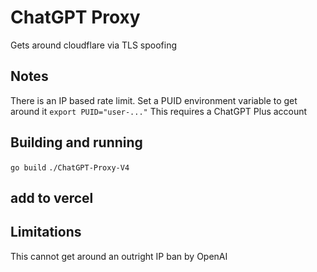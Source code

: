 # ChatGPT Proxy

Gets around cloudflare via TLS spoofing

## Notes
There is an IP based rate limit. Set a PUID environment variable to get around it
`export PUID="user-..."`
This requires a ChatGPT Plus account

## Building and running
`go build`
`./ChatGPT-Proxy-V4`
## add to vercel

## Limitations
This cannot get around an outright IP ban by OpenAI
